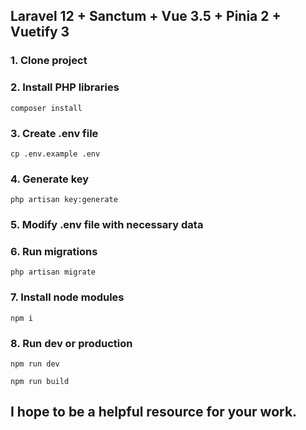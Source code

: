 ## Laravel 12 + Sanctum + Vue 3.5 + Pinia 2 + Vuetify 3

### 1. Clone project
### 2. Install PHP libraries 
```
composer install
```
### 3. Create .env file
```
cp .env.example .env
```
### 4. Generate key
```
php artisan key:generate
```
### 5. Modify .env file with necessary data
### 6. Run migrations
```
php artisan migrate
```
### 7. Install node modules
```
npm i
```
### 8. Run dev or production
```
npm run dev
```
```
npm run build
```

## I hope to be a helpful resource for your work.